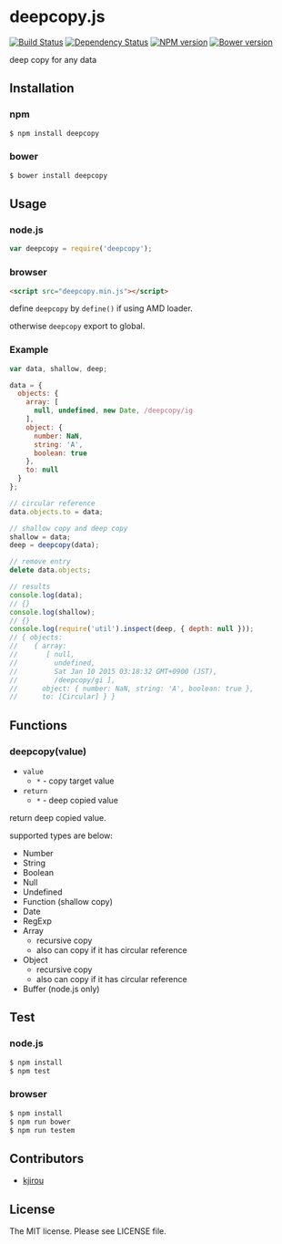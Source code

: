 # deepcopy.js

[![Build Status](https://travis-ci.org/sasaplus1/deepcopy.js.svg)](https://travis-ci.org/sasaplus1/deepcopy.js)
[![Dependency Status](https://gemnasium.com/sasaplus1/deepcopy.js.svg)](https://gemnasium.com/sasaplus1/deepcopy.js)
[![NPM version](https://badge.fury.io/js/deepcopy.svg)](http://badge.fury.io/js/deepcopy)
[![Bower version](https://badge.fury.io/bo/deepcopy.svg)](http://badge.fury.io/bo/deepcopy)

deep copy for any data

## Installation

### npm

```sh
$ npm install deepcopy
```

### bower

```sh
$ bower install deepcopy
```

## Usage

### node.js

```js
var deepcopy = require('deepcopy');
```

### browser

```html
<script src="deepcopy.min.js"></script>
```

define `deepcopy` by `define()` if using AMD loader.

otherwise `deepcopy` export to global.

### Example

```js
var data, shallow, deep;

data = {
  objects: {
    array: [
      null, undefined, new Date, /deepcopy/ig
    ],
    object: {
      number: NaN,
      string: 'A',
      boolean: true
    },
    to: null
  }
};

// circular reference
data.objects.to = data;

// shallow copy and deep copy
shallow = data;
deep = deepcopy(data);

// remove entry
delete data.objects;

// results
console.log(data);
// {}
console.log(shallow);
// {}
console.log(require('util').inspect(deep, { depth: null }));
// { objects:
//    { array:
//       [ null,
//         undefined,
//         Sat Jan 10 2015 03:18:32 GMT+0900 (JST),
//         /deepcopy/gi ],
//      object: { number: NaN, string: 'A', boolean: true },
//      to: [Circular] } }
```

## Functions

### deepcopy(value)

* `value`
  * `*` - copy target value
* `return`
  * `*` - deep copied value

return deep copied value.

supported types are below:

* Number
* String
* Boolean
* Null
* Undefined
* Function (shallow copy)
* Date
* RegExp
* Array
  * recursive copy
  * also can copy if it has circular reference
* Object
  * recursive copy
  * also can copy if it has circular reference
* Buffer (node.js only)

## Test

### node.js

```sh
$ npm install
$ npm test
```

### browser

```sh
$ npm install
$ npm run bower
$ npm run testem
```

## Contributors

* [kjirou](https://github.com/kjirou)

## License

The MIT license. Please see LICENSE file.
